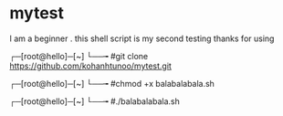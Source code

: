 # mytest

I am a beginner .
this shell script is my second testing
thanks for using

┌─[root@hello]─[~]
└──╼ #git clone https://github.com/kohanhtunoo/mytest.git

┌─[root@hello]─[~]
└──╼ #chmod +x balabalabala.sh

┌─[root@hello]─[~]
└──╼ #./balabalabala.sh



